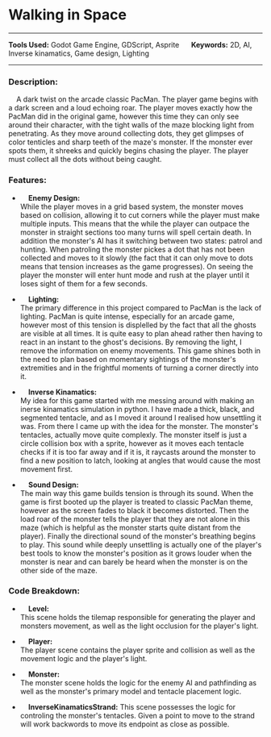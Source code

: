 
# Walking in Space

---

**Tools Used:** Godot Game Engine, GDScript, Asprite &nbsp;&nbsp;&nbsp;&nbsp; **Keywords:** 2D, AI, Inverse kinamatics, Game design, Lighting

---

### Description:
&nbsp;&nbsp;&nbsp;&nbsp;A dark twist on the arcade classic PacMan. The player game begins with a dark screen and a loud echoing roar. The player moves exactly how the PacMan did in the original game, however this time they can only see around their character, with the tight walls of the maze blocking light from penetrating. As they move around collecting dots, they get glimpses of color tenticles and sharp teeth of the maze's monster. If the monster ever spots them, it shreeks and quickly begins chasing the player. The player must collect all the dots without being caught.


### Features:
- &nbsp;&nbsp;&nbsp;&nbsp;**Enemy Design:**  
While the player moves in a grid based system, the monster moves based on collision, allowing it to cut corners while the player must make multiple inputs. This means that the while the player can outpace the monster in straight sections too many turns will spell certain death. In addition the monster's AI has it switching between two states: patrol and hunting. When patroling the monster pickes a dot that has not been collected and moves to it slowly (the fact that it can only move to dots means that tension increases as the game progresses). On seeing the player the monster will enter hunt mode and rush at the player until it loses sight of them for a few seconds.

- &nbsp;&nbsp;&nbsp;&nbsp;**Lighting:**  
The primary difference in this project compared to PacMan is the lack of lighting. PacMan is quite intense, especially for an arcade game, however most of this tension is displelled by the fact that all the ghosts are visible at all times. It is quite easy to plan ahead rather then having to react in an instant to the ghost's decisions. By removing the light, I remove the information on enemy movements. This game shines both in the need to plan based on momentary sightings of the monster's extremities and in the frightful moments of turning a corner directly into it.

- &nbsp;&nbsp;&nbsp;&nbsp;**Inverse Kinamatics:**  
My idea for this game started with me messing around with making an inerse kinamatics simulation in python. I have made a thick, black, and segmented tentacle, and as I moved it around I realised how unsettling it was. From there I came up with the idea for the monster. The monster's tentacles, actually move quite complexly. The monster itself is just a circle collision box with a sprite, however as it moves each tentacle checks if it is too far away and if it is, it raycasts around the monster to find a new position to latch, looking at angles that would cause the most movement first.

- &nbsp;&nbsp;&nbsp;&nbsp;**Sound Design:**  
The main way this game builds tension is through its sound. When the game is first booted up the player is treated to classic PacMan theme, however as the screen fades to black it becomes distorted. Then the load roar of the monster tells the player that they are not alone in this maze (which is helpful as the monster starts quite distant from the player). Finally the directional sound of the monster's breathing begins to play. This sound while deeply unsettling is actually one of the player's best tools to know the monster's position as it grows louder when the monster is near and can barely be heard when the monster is on the other side of the maze.


### Code Breakdown:
- &nbsp;&nbsp;&nbsp;&nbsp;**Level:**  
This scene holds the tilemap responsible for generating the player and monsters movement, as well as the light occlusion for the player's light.

- &nbsp;&nbsp;&nbsp;&nbsp;**Player:**  
The player scene contains the player sprite and collision as well as the movement logic and the player's light.

- &nbsp;&nbsp;&nbsp;&nbsp;**Monster:**  
The monster scene holds the logic for the enemy AI and pathfinding as well as the monster's primary model and tentacle placement logic.

- &nbsp;&nbsp;&nbsp;&nbsp;**InverseKinamaticsStrand:**
This scene possesses the logic for controling the monster's tentacles. Given a point to move to the strand will work backwords to move its endpoint as close as possible.
